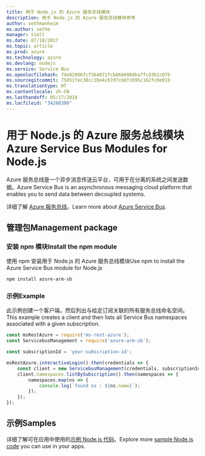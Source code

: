 ```yaml
---
title: 用于 Node.js 的 Azure 服务总线模块
description: 用于 Node.js 的 Azure 服务总线模块参考
author: sethmanheim
ms.author: sethm
manager: timlt
ms.date: 07/18/2017
ms.topic: article
ms.prod: azure
ms.technology: azure
ms.devlang: nodejs
ms.service: Service Bus
ms.openlocfilehash: fde02006fcf364071fcb866098dba7fcd3b1c07b
ms.sourcegitcommit: 75051fec38cc3be4cb7d7cb6fc695c162fc0e91b
ms.translationtype: HT
ms.contentlocale: zh-CN
ms.lasthandoff: 05/17/2018
ms.locfileid: "34260300"
---
```

# <a name="azure-service-bus-modules-for-nodejs"></a><span data-ttu-id="383de-103">用于 Node.js 的 Azure 服务总线模块</span><span class="sxs-lookup"><span data-stu-id="383de-103">Azure Service Bus Modules for Node.js</span></span>

<span data-ttu-id="383de-104">Azure 服务总线是一个异步消息传送云平台，可用于在分离的系统之间发送数据。</span><span class="sxs-lookup"><span data-stu-id="383de-104">Azure Service Bus is an asynchronous messaging cloud platform that enables you to send data between decoupled systems.</span></span>

<span data-ttu-id="383de-105">详细了解 [Azure 服务总线](https://docs.microsoft.com/azure/service-bus-messaging/service-bus-messaging-overview)。</span><span class="sxs-lookup"><span data-stu-id="383de-105">Learn more about [Azure Service Bus](https://docs.microsoft.com/azure/service-bus-messaging/service-bus-messaging-overview).</span></span>

## <a name="management-package"></a><span data-ttu-id="383de-106">管理包</span><span class="sxs-lookup"><span data-stu-id="383de-106">Management package</span></span>

### <a name="install-the-npm-module"></a><span data-ttu-id="383de-107">安装 npm 模块</span><span class="sxs-lookup"><span data-stu-id="383de-107">Install the npm module</span></span>

<span data-ttu-id="383de-108">使用 npm 安装用于 Node.js 的 Azure 服务总线模块</span><span class="sxs-lookup"><span data-stu-id="383de-108">Use npm to install the Azure Service Bus module for Node.js</span></span>

```bash
npm install azure-arm-sb
```

### <a name="example"></a><span data-ttu-id="383de-109">示例</span><span class="sxs-lookup"><span data-stu-id="383de-109">Example</span></span>

<span data-ttu-id="383de-110">此示例创建一个客户端，然后列出与给定订阅关联的所有服务总线命名空间。</span><span class="sxs-lookup"><span data-stu-id="383de-110">This example creates a client and then lists all Service Bus namespaces associated with a given subscription.</span></span>

```javascript
const msRestAzure = require('ms-rest-azure');
const ServicebusManagement = require('azure-arm-sb');

const subscriptionId = 'your-subscription-id';

msRestAzure.interactiveLogin().then(credentials => {
    const client = new ServicebusManagement(credentials, subscriptionId);
    client.namespaces.listBySubscription().then(namespaces => {
        namespaces.map(ns => {
            console.log(`found ns : ${ns.name}`);
        });
    });
});
```

## <a name="samples"></a><span data-ttu-id="383de-111">示例</span><span class="sxs-lookup"><span data-stu-id="383de-111">Samples</span></span>

<span data-ttu-id="383de-112">详细了解可在应用中使用的[示例 Node.js 代码](https://azure.microsoft.com/resources/samples/?platform=nodejs)。</span><span class="sxs-lookup"><span data-stu-id="383de-112">Explore more [sample Node.js code](https://azure.microsoft.com/resources/samples/?platform=nodejs) you can use in your apps.</span></span>
